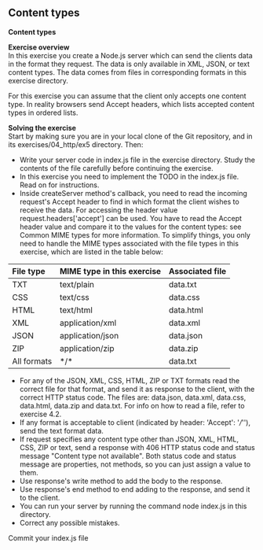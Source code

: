## Content types

**Content types**

**Exercise overview**  
In this exercise you create a Node.js server which can send the clients data in the format they request. The data is only available in XML, JSON, or text content types. The data comes from files in corresponding formats in this exercise directory.

For this exercise you can assume that the client only accepts one content type. In reality browsers send Accept headers, which lists accepted content types in ordered lists.

**Solving the exercise**  
Start by making sure you are in your local clone of the Git repository, and in its exercises/04_http/ex5 directory. Then:

  - Write your server code in index.js file in the exercise directory. Study the contents of the file carefully before continuing the exercise.
  - In this exercise you need to implement the TODO in the index.js file. Read on for instructions.
  - Inside createServer method's callback, you need to read the incoming request's Accept header to find in which format the client wishes to receive the data. For accessing the header value request.headers['accept'] can be used. You have to read the Accept header value and compare it to the values for the content types: see Common MIME types for more information. To simplify things, you only need to handle the MIME types associated with the file types in this exercise, which are listed in the table below:


|File type|	MIME type in this exercise|	Associated file|
|:--|:--|:--|
|TXT|	text/plain|	data.txt|
|CSS|	text/css|	data.css|
|HTML|	text/html|	data.html|
|XML|	application/xml|	data.xml|
|JSON|	application/json|	data.json|
|ZIP|	application/zip|	data.zip|
|All formats|	\*/\*	|data.txt|

  - For any of the JSON, XML, CSS, HTML, ZIP or TXT formats read the correct file for that format, and send it as response to the client, with the correct HTTP status code. The files are: data.json, data.xml, data.css, data.html, data.zip and data.txt. For info on how to read a file, refer to exercise 4.2.
  - If any format is acceptable to client (indicated by header: 'Accept': '*/*''), send the text format data.
  - If request specifies any content type other than JSON, XML, HTML, CSS, ZIP or text, send a response with 406 HTTP status code and status message "Content type not available". Both status code and status message are properties, not methods, so you can just assign a value to them.
  - Use response's write method to add the body to the response.
  - Use response's end method to end adding to the response, and send it to the client.
  - You can run your server by running the command node index.js in this directory.
  - Correct any possible mistakes.

Commit your index.js file
 

